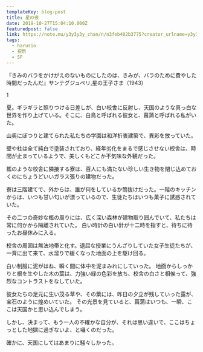 ```yaml
---
templateKey: blog-post
title: 星の夜
date: 2019-10-27T15:04:10.000Z
featuredpost: false
link: https://note.mu/y3y3y3y_chan/n/n3feb402b3775?creator_urlname=y3y3y3y_chan
tags:
  - harusio
  - 祝祭
  - SF
---
```

『きみのバラをかけがえのないものにしたのは、きみが、バラのために費やした時間だったんだ』サンテグジュペリ,星の王子さま（1943）

1

夏。ギラギラと照りつける日差しが、白い校舎に反射し、天国のような真っ白な世界を作り上げている。そこに、白鳥と呼ばれる彼女と、菖蒲と呼ばれる私がいた。



山奥にぽつりと建てられた私たちの学園は和洋折衷建築で、異彩を放っていた。
 
壁や柱は全て純白で塗装されており、経年劣化をまるで感じさせない校舎は、時間が止まっているようで、美しくもどこか不気味な外観だった。

檻のような校舎に隣接する寮は、百人にも満たない珍しい生き物を閉じ込めておくのにちょうどいいガラス張りの建物だった。

寮は三階建てで、外からは、誰が何をしているか筒抜けだった。一階のキッチンからは、いつも甘い匂いが漂っているので、生徒たちはいつも菓子に誘惑されていた。

その二つの奇妙な檻の周りには、広く深い森林が建物取り囲んでいて、私たちは常に何かから隔離されていた。
白い時計の白い針が十二時を指すと、待ちに待ったお昼休みに入る。

校舎の周囲は無法地帯と化す。退屈な授業にうんざりしていた女子生徒たちが、一斉に出て来て、水溜りで緩くなった地面の上を駆け回る。

白い制服に泥がはね、瞬く間に体中を泥まみれにしていった。
地面からしっかりと根を生やした木の葉は、力強い緑の色彩を放ち、校舎の白さと相俟って、強烈なコントラストをなしていた。

彼女たちの足元に生い茂る草や、その葉には、昨日の夕立が残していった露が、宝石のように煌めいていた。
その光景を見ていると、菖蒲はいつも、一瞬、ここは天国かと思い込んでしまう。

しかし、決まって、もう一人の不確かな自分が、それは思い違いで、ここはちょっとした地獄に過ぎないよ、と囁くのだった。

確かに、天国にしてはあまりに騒々しかった。
